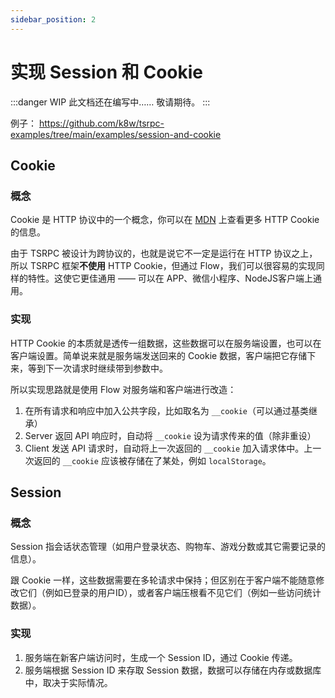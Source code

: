 ```yaml
---
sidebar_position: 2
---
```


# 实现 Session 和 Cookie

:::danger WIP
此文档还在编写中…… 敬请期待。
:::

例子：
https://github.com/k8w/tsrpc-examples/tree/main/examples/session-and-cookie

## Cookie

### 概念

Cookie 是 HTTP 协议中的一个概念，你可以在 [MDN](https://developer.mozilla.org/docs/Web/HTTP/Cookies) 上查看更多 HTTP Cookie 的信息。

由于 TSRPC 被设计为跨协议的，也就是说它不一定是运行在 HTTP 协议之上，所以 TSRPC 框架**不使用** HTTP Cookie，但通过 Flow，我们可以很容易的实现同样的特性。这使它更佳通用 —— 可以在 APP、微信小程序、NodeJS客户端上通用。

### 实现

HTTP Cookie 的本质就是透传一组数据，这些数据可以在服务端设置，也可以在客户端设置。简单说来就是服务端发送回来的 Cookie 数据，客户端把它存储下来，等到下一次请求时继续带到参数中。

所以实现思路就是使用 Flow 对服务端和客户端进行改造：
1. 在所有请求和响应中加入公共字段，比如取名为 `__cookie`（可以通过基类继承）
2. Server 返回 API 响应时，自动将 `__cookie` 设为请求传来的值（除非重设）
3. Client 发送 API 请求时，自动将上一次返回的 `__cookie` 加入请求体中。上一次返回的 `__cookie` 应该被存储在了某处，例如 `localStorage`。

## Session

### 概念

Session 指会话状态管理（如用户登录状态、购物车、游戏分数或其它需要记录的信息）。

跟 Cookie 一样，这些数据需要在多轮请求中保持；但区别在于客户端不能随意修改它们（例如已登录的用户ID），或者客户端压根看不见它们（例如一些访问统计数据）。

### 实现

1. 服务端在新客户端访问时，生成一个 Session ID，通过 Cookie 传递。
2. 服务端根据 Session ID 来存取 Session 数据，数据可以存储在内存或数据库中，取决于实际情况。